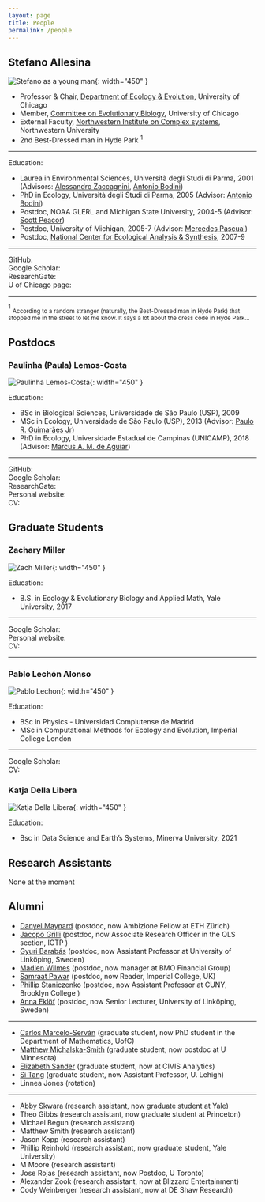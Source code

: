 ```yaml
---
layout: page
title: People
permalink: /people
---
```


## Stefano Allesina

![Stefano as a young man](/assets/img/stefano_kid.JPG){: width="450" }

* Professor & Chair, [Department of Ecology & Evolution](https://ecologyandevolution.uchicago.edu/), University of Chicago
* Member, [Committee on Evolutionary Biology](https://evbio.uchicago.edu/), University of Chicago
* External Faculty, [Northwestern Institute on Complex systems](https://www.nico.northwestern.edu/), Northwestern University
* 2nd Best-Dressed man in Hyde Park $^1$

*** 

Education:
- Laurea in Environmental Sciences, Università degli Studi di Parma, 2001 (Advisors: [Alessandro Zaccagnini](http://people.dmi.unipr.it/alessandro.zaccagnini/), [Antonio Bodini](https://scholar.google.com/citations?user=WYphSZgAAAAJ&hl=en)) 
- PhD in Ecology, Università degli Studi di Parma, 2005 (Advisor: [Antonio Bodini](https://scholar.google.com/citations?user=WYphSZgAAAAJ&hl=en))
- Postdoc, NOAA GLERL and Michigan State University, 2004-5 (Advisor: [Scott Peacor](https://www.canr.msu.edu/people/scott_peacor))
- Postdoc, University of Michigan, 2005-7 (Advisor: [Mercedes Pascual](https://voices.uchicago.edu/mercedespascual/))
- Postdoc, [National Center for Ecological Analysis & Synthesis](https://www.nceas.ucsb.edu/), 2007-9


***

GitHub: <a href="https://www.github.com/StefanoAllesina" target="_blank"><i class="fa fa-github" aria-hidden="true"></i></a> <br>
Google Scholar: <a href="https://scholar.google.com/citations?user=14DTOacAAAAJ&hl=en" target="_blank"><i class="fa fa-graduation-cap" aria-hidden="true"></i></a><br>
ResearchGate: <a href="https://www.researchgate.net/profile/Stefano-Allesina" target="_blank"><i class="fa fa-university" aria-hidden="true"></i></a><br>
U of Chicago page: <a href="https://ecologyandevolution.uchicago.edu/faculty/stefano-allesina-phd" target="_blank"><i class="fa fa-address-card" aria-hidden="true"></i></a>

***

$^1$ <sub>According to a random stranger (naturally, the Best-Dressed man in Hyde Park) that stopped me in the street to let me know. It says a lot about the dress code in Hyde Park...<sub>

## Postdocs

### Paulinha (Paula) Lemos-Costa

![Paulinha Lemos-Costa](/assets/img/paulinha.jpg){: width="450" }


Education:
- BSc in Biological Sciences, Universidade de São Paulo (USP), 2009
- MSc in Ecology, Universidade de São Paulo (USP), 2013 (Advisor: [Paulo R. Guimarães Jr](http://guimaraeslab.weebly.com/))
- PhD in Ecology, Universidade Estadual de Campinas (UNICAMP), 2018 (Advisor: [Marcus A. M. de Aguiar](https://sites.ifi.unicamp.br/aguiar/en/))

***

GitHub: <a href="https://github.com/paulinhalemos" target="_blank"><i class="fa fa-github" aria-hidden="true"></i></a> <br>
Google Scholar: <a href="https://scholar.google.com/citations?user=nyZK59UAAAAJ&hl=pt-BR" target="_blank"><i class="fa fa-graduation-cap" aria-hidden="true"></i></a><br>
ResearchGate: <a href="https://www.researchgate.net/profile/Paula-Lemos-Costa" target="_blank"><i class="fa fa-university" aria-hidden="true"></i></a><br>
Personal website: <a href="https://lemoscosta.weebly.com/" target="_blank"><i class="fa fa-globe" aria-hidden="true"></i></a><br>
CV: <a href="assets/img/Lemos-Costa_CV.pdf" target="_blank"><i class="fa fa-file" aria-hidden="true"></i></a>

## Graduate Students

### Zachary Miller

![Zach Miller](/assets/img/zach.jpg){: width="450" }

Education:
- B.S. in Ecology & Evolutionary Biology and Applied Math, Yale University, 2017

*** 

Google Scholar: <a href="https://scholar.google.com/citations?user=0IL4BlIAAAAJ" target="_blank"><i class="fa fa-graduation-cap" aria-hidden="true"></i></a><br>
Personal website: <a href="https://zacharyrmiller.netlify.app/" target="_blank"><i class="fa fa-globe" aria-hidden="true"></i></a><br>
CV: <a href="assets/img/Zach_Miller_CV_9_2021.pdf" target="_blank"><i class="fa fa-file" aria-hidden="true"></i></a>

*** 

### Pablo Lechón Alonso

![Pablo Lechon](/assets/img/pablo.jpg){: width="450" }


Education:
- BSc in Physics - Universidad Complutense de Madrid
- MSc in Computational Methods for Ecology and Evolution, Imperial College London

***

Google Scholar: <a href="https://scholar.google.com/citations?user=ZN7wwS8AAAAJ&hl=es&oi=ao" target="_blank"><i class="fa fa-graduation-cap" aria-hidden="true"></i></a><br>
CV: <a href="assets/img/Lechon_Alonso_CV.pdf" target="_blank"><i class="fa fa-file" aria-hidden="true"></i></a>

### Katja Della Libera

![Katja Della Libera](/assets/img/katja.jpg){: width="450" }


Education:
- Bsc in Data Science and Earth’s Systems, Minerva University, 2021


## Research Assistants

None at the moment

## Alumni

* [Danyel Maynard](https://www.maynardecology.com/) (postdoc, now  Ambizione Fellow at ETH Zürich)
* [Jacopo Grilli](https://jacopogrilli.github.io/) (postdoc, now Associate Research Officer in the QLS section, ICTP )
* [Gyuri Barabás](https://liu.se/en/employee/gyoba85) (postdoc, now Assistant Professor at University of Linköping, Sweden)
* [Madlen Wilmes](https://www.linkedin.com/in/madlen-wilmes-a4342078) (postdoc, now manager at BMO Financial Group)
* [Samraat Pawar](https://www.imperial.ac.uk/people/s.pawar) (postdoc, now Reader, Imperial College, UK)
* [Phillip Staniczenko](https://www.brooklyn.cuny.edu/web/academics/faculty/faculty_profile.jsp?faculty=1398) (postdoc, now Assistant Professor at CUNY, Brooklyn College )
* [Anna Eklöf](https://liu.se/en/employee/annek49) (postdoc, now Senior Lecturer, University of Linköping, Sweden)

***

* [Carlos Marcelo-Serván](https://mathematics.uchicago.edu/people/profile/carlos-andres-marcelo-sevran/) (graduate student, now PhD student in the Department of Mathematics, UofC)
* [Matthew Michalska-Smith](https://michalska-smith.com/) (graduate student, now postdoc at U Minnesota)
* [Elizabeth Sander](http://www.elisander.com/about/) (graduate student, now at CIVIS Analytics)
* [Si Tang](https://www.lehigh.edu/~sit218/) (graduate student, now Assistant Professor, U. Lehigh)
* Linnea Jones (rotation)

***

* Abby Skwara (research assistant, now graduate student at Yale)
* Theo Gibbs (research assistant, now graduate student at Princeton)
* Michael Begun (research assistant)
* Matthew Smith (research assistant)
* Jason Kopp (research assistant)
* Phillip Reinhold (research assistant, now graduate student, Yale University)
* M Moore (research assistant)
* Jose Rojas (research assistant, now Postdoc, U Toronto)
* Alexander Zook (research assistant, now at Blizzard Entertainment)
* Cody Weinberger (research assistant, now at DE Shaw Research)
